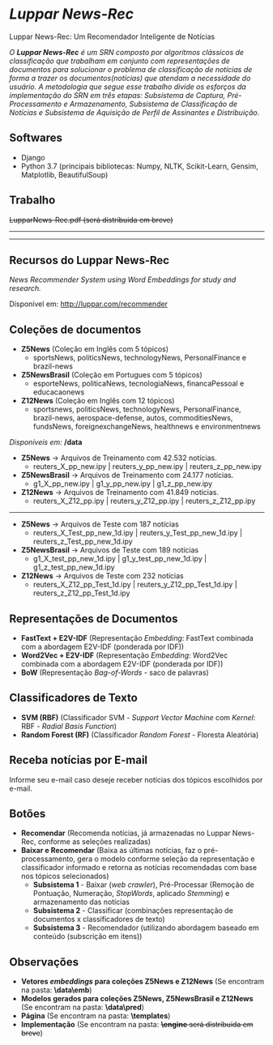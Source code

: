 # *Luppar News-Rec*
Luppar News-Rec: Um Recomendador Inteligente de Notícias

*O **Luppar News-Rec** é um SRN composto por algoritmos clássicos de classificação que trabalham em conjunto com representações de documentos para solucionar o problema de classificação de notícias de forma a trazer os documentos(notícias) que atendam a necessidade do usuário. A metodologia que segue esse trabalho divide os esforços da implementação do SRN em três etapas: Subsistema de Captura, Pré-Processamento e Armazenamento, Subsistema de Classificação de Notícias e Subsistema de Aquisição de Perfil de Assinantes e Distribuição.*

Softwares
---------
- Django
- Python 3.7 (principais bibliotecas: Numpy, NLTK, Scikit-Learn, Gensim, Matplotlib, BeautifulSoup)

Trabalho
------------
~~LupparNews-Rec.pdf (será distribuida em breve)~~

--------------------------------------------------------------------------------------------------
--------------------------------------------------------------------------------------------------
Recursos do Luppar News-Rec
-----------
*News Recommender System using Word Embeddings for study and research.*

Dísponivel em: http://luppar.com/recommender

Coleções de documentos
-----
- **Z5News** (Coleção em Inglês com 5 tópicos)
    - sportsNews, politicsNews, technologyNews, PersonalFinance e brazil-news 
- **Z5NewsBrasil** (Coleção em Portugues com 5 tópicos)
    - esporteNews, politicaNews, tecnologiaNews, financaPessoal e educacaonews
- **Z12News** (Coleção em Inglês com 12 tópicos)
    - sportsnews, politicsNews, technologyNews, PersonalFinance, brazil-news, aerospace-defense, autos, commoditiesNews, fundsNews, foreignexchangeNews, healthnews e environmentnews 

*Disponíveis em:* **/data**
- **Z5News** -> Arquivos de Treinamento com 42.532 notícias.
    - reuters_X_pp_new.ipy | reuters_y_pp_new.ipy | reuters_z_pp_new.ipy
- **Z5NewsBrasil** -> Arquivos de Treinamento com 24.177 notícias. 
    - g1_X_pp_new.ipy | g1_y_pp_new.ipy | g1_z_pp_new.ipy
- **Z12News** -> Arquivos de Treinamento com 41.849 notícias.
    - reuters_X_Z12_pp.ipy | reuters_y_Z12_pp.ipy | reuters_z_Z12_pp.ipy
-----
- **Z5News** -> Arquivos de Teste com 187 notícias
    - reuters_X_Test_pp_new_1d.ipy | reuters_y_Test_pp_new_1d.ipy | reuters_z_Test_pp_new_1d.ipy
- **Z5NewsBrasil** -> Arquivos de Teste com 189 notícias
    - g1_X_test_pp_new_1d.ipy | g1_y_test_pp_new_1d.ipy | g1_z_test_pp_new_1d.ipy
- **Z12News** -> Arquivos de Teste com 232 notícias
    - reuters_X_Z12_pp_Test_1d.ipy | reuters_y_Z12_pp_Test_1d.ipy | reuters_z_Z12_pp_Test_1d.ipy

Representações de Documentos
-------------
- **FastText + E2V-IDF** (Representação *Embedding*: FastText combinada com a abordagem E2V-IDF (ponderada por IDF))
- **Word2Vec + E2V-IDF** (Representação *Embedding*: Word2Vec combinada com a abordagem E2V-IDF (ponderada por IDF))
- **BoW** (Representação *Bag-of-Words* - saco de palavras)

Classificadores de Texto
-------------
- **SVM (RBF)** (Classificador SVM - *Support Vector Machine* com *Kernel*: RBF - *Radial Basis Function*)
- **Random Forest (RF)** (Classificador *Random Forest* - Floresta Aleatória)

Receba notícias por E-mail
-------------
Informe seu e-mail caso deseje receber notícias dos tópicos escolhidos por e-mail.

Botões
-------------
- **Recomendar** (Recomenda notícias, já armazenadas no Luppar News-Rec, conforme as seleções realizadas)
- **Baixar e Recomendar** (Baixa as últimas notícias, faz o pré-processamento, gera o modelo conforme seleção da representação e classificador informado e retorna as notícias recomendadas com base nos tópicos selecionados)
    - **Subsistema 1** - Baixar (*web crawler*), Pré-Processar (Remoção de Pontuação, Numeração, *StopWords*, aplicado *Stemming*) e armazenamento das notícias
    - **Subsistema 2** - Classificar (combinações representação de documentos x classificadores de texto)
    - **Subsistema 3** - Recomendador (utilizando abordagem baseado em conteúdo (subscrição em itens))

Observações
-------------
- **Vetores *embeddings* para coleções Z5News e Z12News** (Se encontram na pasta: **\data\emb**)
- **Modelos gerados para coleções Z5News, Z5NewsBrasil e Z12News** (Se encontram na pasta: **\data\pred**)
- **Página** (Se encontram na pasta: **\templates**)
- **Implementação** (Se encontram na pasta: ~~**\engine** será distribuida em breve~~)
